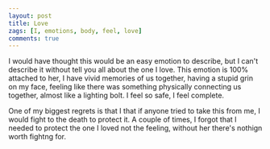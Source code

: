 ```yaml
---
layout: post
title: Love
zags: [I, emotions, body, feel, love]
comments: true
---
```

I would have thought this would be an easy emotion to describe, but I can't describe it without tell you all about the one I love.
This emotion is 100% attached to her, I have vivid memories of us together, having a stupid grin on my face, feeling like there was something physically connecting us together, almost like a lighting bolt. I feel so safe, I feel complete.

One of my biggest regrets is that I that if anyone tried to take this from me, I would fight to the death to protect it.
A couple of times, I forgot that I needed to protect the one I loved not the feeling, without her there's nothign worth fightng for.
